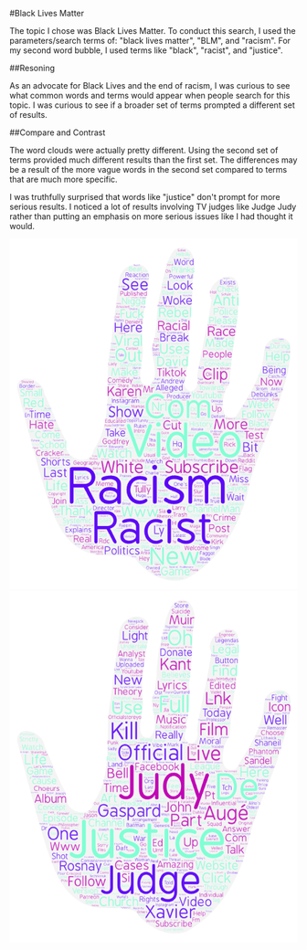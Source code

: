 #Black Lives Matter

The topic I chose was Black Lives Matter. To conduct this search, I used the parameters/search terms of: "black lives matter", "BLM", and "racism". For my second word bubble, I used terms like "black", "racist", and "justice".

##Resoning

As an advocate for Black Lives and the end of racism, I was curious to see what common words and terms would appear when people search for this topic. I was curious to see if a broader set of terms prompted a different set of results.

##Compare and Contrast

The word clouds were actually pretty different. Using the second set of terms provided much different results than the first set. The differences may be a result of the more vague words in the second set compared to terms that are much more specific. 

I was truthfully surprised that words like "justice" don't prompt for more serious results. I noticed a lot of results involving TV judges like Judge Judy rather than putting an emphasis on more serious issues like I had thought it would. 

<img src = "img/wordbubble-1.png">
<img src = "img/wordbubble-2.png">